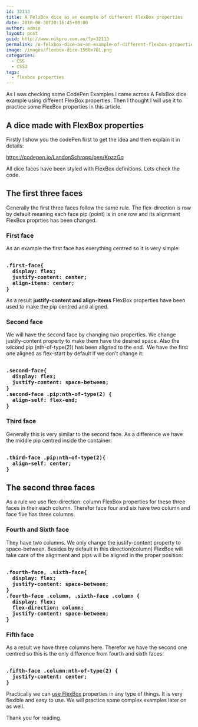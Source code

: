 ```yaml
---
id: 32113
title: A FelxBox dice as an example of different FlexBox properties
date: 2018-08-30T20:16:45+00:00
author: admin
layout: post
guid: http://www.nikpro.com.au/?p=32113
permalink: /a-felxbox-dice-as-an-example-of-different-flexbox-properties/
image: /images/flexbox-dice-1568x781.png
categories:
  - CSS
  - CSS3
tags:
  - flexbox properties
---
```


As I was checking some CodePen Examples I came across A FelxBox dice  example using different FlexBox properties. Then I thought I will use it to practice some FlexBox properties in this article.

## A dice made with FlexBox properties

Firstly I show you the codePen first to get the idea and then explain it in details:

https://codepen.io/LandonSchropp/pen/KpzzGo

All dice faces have been styled with FlexBox definitions. Lets check the code.

## The first three faces

Generally the first three faces follow the same rule. The flex-direction is row by default meaning each face pip (point) is in one row and its alignment FlexBox proprties has been changed.

### First face

As an example the first face has everything centred so it is very simple:

<pre class="wp-block-preformatted"><strong>
.first-face{
  display: flex;
  justify-content: center;
  align-items: center;
}
</strong></pre>

As a result **justify-content and align-items** FlexBox properties have been used to make the pip centred and aligned.

### Second face

We will have the second face by changing two properties. We change justify-content property to make them have the desired space. Also the second pip (nth-of-type(2)) has been aligned to the end.  We have the first one aligned as flex-start by default if we don&#8217;t change it:

<pre class="wp-block-preformatted"><strong>
.second-face{
  display: flex;
  justify-content: space-between;
}
.second-face .pip:nth-of-type(2) {
  align-self: flex-end;
}
</strong></pre>

### Third face

Generally this is very similar to the second face. As a difference we have the middle pip centred inside the container:

<pre class="wp-block-preformatted"><strong>
.third-face .pip:nth-of-type(2){
  align-self: center;
}
</strong></pre>

## The second three faces

As a rule we use flex-direction: column FlexBox properties for these three faces in their each column. Therefor face four and six have two column and face five has three columns.

### Fourth and Sixth face

They have two columns. We only change the justify-content property to space-between. Besides by default in this direction(column) FlexBox will take care of the alignment and pips will be aligned in the proper position:

<pre class="wp-block-preformatted"><strong>
.fourth-face, .sixth-face{
  display: flex;
  justify-content: space-between;
}
.fourth-face .column, .sixth-face .column {
  display: flex;
  flex-direction: column;
  justify-content: space-between;
}
</strong></pre>

### Fifth face

As a result we have three columns here. Therefor we have the second one centred so this is the only difference from fourth and sixth faces:

<pre class="wp-block-preformatted"><strong>
.fifth-face .column:nth-of-type(2) {
  justify-content: center;
}
</strong></pre>

Practically we can [use FlexBox](http://www.nikpro.com.au/custom-form-and-gird-layouts-with-flexbox/) properties in any type of things. It is very flexible and easy to use. We will practice some complex examples later on as well.

Thank you for reading.
